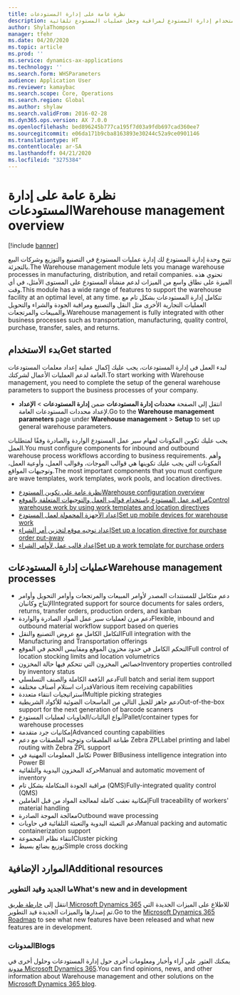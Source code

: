 ```yaml
---
title: نظرة عامة على إدارة المستودعات
description: استخدام إدارة المستودع لمراقبة وجعل عمليات المستودع تلقائية.
author: ShylaThompson
manager: tfehr
ms.date: 04/20/2020
ms.topic: article
ms.prod: ''
ms.service: dynamics-ax-applications
ms.technology: ''
ms.search.form: WHSParameters
audience: Application User
ms.reviewer: kamaybac
ms.search.scope: Core, Operations
ms.search.region: Global
ms.author: shylaw
ms.search.validFrom: 2016-02-28
ms.dyn365.ops.version: AX 7.0.0
ms.openlocfilehash: bed896245b777ca195f7d03a9fdb697cad360ee7
ms.sourcegitcommit: e06da171b9cba8163893e30244c52a9ce0901146
ms.translationtype: HT
ms.contentlocale: ar-SA
ms.lasthandoff: 04/21/2020
ms.locfileid: "3275384"
---
```

# <a name="warehouse-management-overview"></a><span data-ttu-id="c6e19-103">نظرة عامة على إدارة المستودعات</span><span class="sxs-lookup"><span data-stu-id="c6e19-103">Warehouse management overview</span></span>

[!include [banner](../includes/banner.md)]

<span data-ttu-id="c6e19-104">تتيح وحدة إدارة المستودع لك إدارة عمليات المستودع في التصنيع والتوزيع وشركات البيع بالتجزئة.</span><span class="sxs-lookup"><span data-stu-id="c6e19-104">The Warehouse management module lets you manage warehouse processes in manufacturing, distribution, and retail companies.</span></span> <span data-ttu-id="c6e19-105">تحتوي هذه الميزة على نطاق واسع من الميزات لدعم منشأة المستودع على المستوى الأمثل، في أي وقت.</span><span class="sxs-lookup"><span data-stu-id="c6e19-105">This module has a wide range of features to support the warehouse facility at an optimal level, at any time.</span></span> <span data-ttu-id="c6e19-106">تتكامل إدارة المستودعات بشكل تام مع العمليات التجارية الأخرى مثل النقل والتصنيع ومراقبة الجودة والشراء والتحويل والمبيعات والمرتجعات.</span><span class="sxs-lookup"><span data-stu-id="c6e19-106">Warehouse management is fully integrated with other business processes such as transportation, manufacturing, quality control, purchase, transfer, sales, and returns.</span></span>

## <a name="get-started"></a><span data-ttu-id="c6e19-107">بدء الاستخدام</span><span class="sxs-lookup"><span data-stu-id="c6e19-107">Get started</span></span>
<span data-ttu-id="c6e19-108">لبدء العمل في إدارة المستودعات، يجب عليك إكمال عملية إعداد معلمات المستودعات العامة لدعم العمليات الأعمال لشركتك.</span><span class="sxs-lookup"><span data-stu-id="c6e19-108">To start working with Warehouse management, you need to complete the setup of the general warehouse parameters to support the business processes of your company.</span></span>

- <span data-ttu-id="c6e19-109">انتقل إلى الصفحة **محددات إدارة المستودعات** ضمن **إدارة المستودعات** > **الإعداد** لإعداد محددات المستودعات العامة.</span><span class="sxs-lookup"><span data-stu-id="c6e19-109">Go to the **Warehouse management parameters** page under **Warehouse management** > **Setup** to set up general warehouse parameters.</span></span>

<span data-ttu-id="c6e19-110">يجب عليك تكوين المكونات لمهام سير عمل المستودع الواردة والصادرة وفقًا لمتطلبات العمل.</span><span class="sxs-lookup"><span data-stu-id="c6e19-110">You must configure components for inbound and outbound warehouse process workflows according to business requirements.</span></span> <span data-ttu-id="c6e19-111">وأهم المكونات التي يجب عليك تكوينها هي قوالب الموجات، وقوالب العمل، وأوعية العمل، وتوجيهات المواقع.</span><span class="sxs-lookup"><span data-stu-id="c6e19-111">The most important components that you must configure are wave templates, work templates, work pools, and location directives.</span></span>

- [<span data-ttu-id="c6e19-112">نظرة عامة على تكوين المستودع</span><span class="sxs-lookup"><span data-stu-id="c6e19-112">Warehouse configuration overview</span></span>](warehouse-configuration.md)
- [<span data-ttu-id="c6e19-113">مراقبة عمل المستودع باستخدام قوالب العمل والتوجيهات المتعلقة بالموقع</span><span class="sxs-lookup"><span data-stu-id="c6e19-113">Control warehouse work by using work templates and location directives</span></span>](control-warehouse-location-directives.md)
- [<span data-ttu-id="c6e19-114">إعداد الأجهزة المحمولة لعمل المستودع</span><span class="sxs-lookup"><span data-stu-id="c6e19-114">Set up mobile devices for warehouse work</span></span>](configure-mobile-devices-warehouse.md)
- [<span data-ttu-id="c6e19-115">إعداد توجيه موقع لتخزين أمر الشراء</span><span class="sxs-lookup"><span data-stu-id="c6e19-115">Set up a location directive for purchase order put-away</span></span>](../transportation/tasks/set-up-location-directive-purchase-order-put-away.md)
- [<span data-ttu-id="c6e19-116">إعداد قالب عمل لأوامر الشراء</span><span class="sxs-lookup"><span data-stu-id="c6e19-116">Set up a work template for purchase orders</span></span>](./tasks/set-up-work-template-purchase-orders.md)

## <a name="warehouse-management-processes"></a><span data-ttu-id="c6e19-117">عمليات إدارة المستودعات</span><span class="sxs-lookup"><span data-stu-id="c6e19-117">Warehouse management processes</span></span>
- <span data-ttu-id="c6e19-118">دعم متكامل للمستندات المصدر لأوامر المبيعات والمرتجعات‬ وأوامر التحويل وأوامر الإنتاج وكانبان</span><span class="sxs-lookup"><span data-stu-id="c6e19-118">Integrated support for source documents for sales orders, returns, transfer orders, production orders, and kanban</span></span>  
- <span data-ttu-id="c6e19-119">دعم مرن لعمليات سير عمل المواد الصادرة والواردة</span><span class="sxs-lookup"><span data-stu-id="c6e19-119">Flexible, inbound and outbound material workflow support based on queries</span></span>
- <span data-ttu-id="c6e19-120">التكامل الكامل مع عروض التصنيع والنقل</span><span class="sxs-lookup"><span data-stu-id="c6e19-120">Full integration with the Manufacturing and Transportation offerings</span></span>
- <span data-ttu-id="c6e19-121">التحكم الكامل في حدود مخزون الموقع‬ ومقاييس الحجم في الموقع‬</span><span class="sxs-lookup"><span data-stu-id="c6e19-121">Full control of location stocking limits and location volumetrics</span></span>
- <span data-ttu-id="c6e19-122">خصائص المخزون التي تتحكم فيها حالة المخزون</span><span class="sxs-lookup"><span data-stu-id="c6e19-122">Inventory properties controlled by inventory status</span></span>
- <span data-ttu-id="c6e19-123">دعم الدُفعة الكاملة والصنف التسلسلي</span><span class="sxs-lookup"><span data-stu-id="c6e19-123">Full batch and serial item support</span></span>
- <span data-ttu-id="c6e19-124">قدرات استلام أصناف مختلفة</span><span class="sxs-lookup"><span data-stu-id="c6e19-124">Various item receiving capabilities</span></span>
- <span data-ttu-id="c6e19-125">استراتيجيات انتقاء متعددة</span><span class="sxs-lookup"><span data-stu-id="c6e19-125">Multiple picking strategies</span></span>
- <span data-ttu-id="c6e19-126">دعم جاهز للجيل التالي من الماسحات الضوئية للأكواد الشريطية</span><span class="sxs-lookup"><span data-stu-id="c6e19-126">Out-of-the-box support for the next generation of barcode scanners</span></span>
- <span data-ttu-id="c6e19-127">أنواع البالتات/الحاويات لعمليات المستودع</span><span class="sxs-lookup"><span data-stu-id="c6e19-127">Pallet/container types for warehouse processes</span></span>
- <span data-ttu-id="c6e19-128">إمكانيات جرد متقدمة</span><span class="sxs-lookup"><span data-stu-id="c6e19-128">Advanced counting capabilities</span></span>
- <span data-ttu-id="c6e19-129">طباعة الملصقات وتوجيه الملصقات مع دعم Zebra ZPL</span><span class="sxs-lookup"><span data-stu-id="c6e19-129">Label printing and label routing with Zebra ZPL support</span></span>
- <span data-ttu-id="c6e19-130">تكامل المعلومات المهنية‬ في‬ Power BI</span><span class="sxs-lookup"><span data-stu-id="c6e19-130">Business intelligence integration into Power BI</span></span>
- <span data-ttu-id="c6e19-131">حركة المخزون اليدوية والتلقائية</span><span class="sxs-lookup"><span data-stu-id="c6e19-131">Manual and automatic movement of inventory</span></span>
- <span data-ttu-id="c6e19-132">مراقبة الجودة المتكاملة بشكل تام (QMS)</span><span class="sxs-lookup"><span data-stu-id="c6e19-132">Fully-integrated quality control (QMS)</span></span>
- <span data-ttu-id="c6e19-133">إمكانية تعقب كاملة لمعالجة المواد من قبل العاملين</span><span class="sxs-lookup"><span data-stu-id="c6e19-133">Full traceability of workers' material handling</span></span>
- <span data-ttu-id="c6e19-134">معالجة الموجة الصادرة</span><span class="sxs-lookup"><span data-stu-id="c6e19-134">Outbound wave processing</span></span>
- <span data-ttu-id="c6e19-135">دعم التعبئة اليدوية والتعبئة التلقائية في حاويات</span><span class="sxs-lookup"><span data-stu-id="c6e19-135">Manual packing and automatic containerization support</span></span>
- <span data-ttu-id="c6e19-136">انتقاء نظام المجموعة</span><span class="sxs-lookup"><span data-stu-id="c6e19-136">Cluster picking</span></span>
- <span data-ttu-id="c6e19-137">توزيع بضائع بسيط</span><span class="sxs-lookup"><span data-stu-id="c6e19-137">Simple cross docking</span></span>

## <a name="additional-resources"></a><span data-ttu-id="c6e19-138">الموارد الإضافية</span><span class="sxs-lookup"><span data-stu-id="c6e19-138">Additional resources</span></span>
### <a name="whats-new-and-in-development"></a><span data-ttu-id="c6e19-139">ما الجديد وقيد التطوير</span><span class="sxs-lookup"><span data-stu-id="c6e19-139">What's new and in development</span></span>
<span data-ttu-id="c6e19-140">انتقل إلى [خارطة طريق Microsoft Dynamics 365](https://roadmap.dynamics.com/) للاطلاع على الميزات الجديدة التي تم إصدارها والميزات الجديدة قيد التطوير.</span><span class="sxs-lookup"><span data-stu-id="c6e19-140">Go to the [Microsoft Dynamics 365 Roadmap](https://roadmap.dynamics.com/) to see what new features have been released and what new features are in development.</span></span>

### <a name="blogs"></a><span data-ttu-id="c6e19-141">المدونات</span><span class="sxs-lookup"><span data-stu-id="c6e19-141">Blogs</span></span>
<span data-ttu-id="c6e19-142">يمكنك العثور على آراء وأخبار ومعلومات أخرى حول إدارة المستودعات وحلول أخرى في [مدونة Microsoft Dynamics 365](https://community.dynamics.com/b/msftdynamicsblog).</span><span class="sxs-lookup"><span data-stu-id="c6e19-142">You can find opinions, news, and other information about Warehouse management and other solutions on the [Microsoft Dynamics 365 blog](https://community.dynamics.com/b/msftdynamicsblog).</span></span>


 

